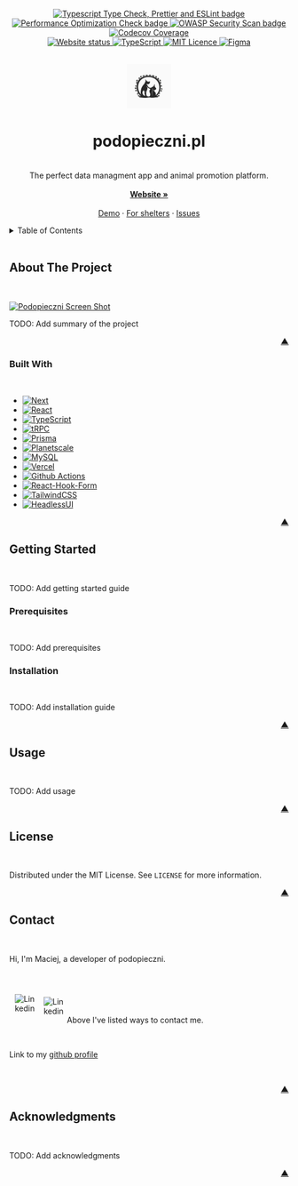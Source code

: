 <a name="readme-beginning"></a>

<p align="center">
  <a href="https://github.com/21142/podopieczni/actions/workflows/typecheck-format-lint.yaml" target="_blank" rel="noopener">
    <img src="https://github.com/21142/podopieczni/actions/workflows/typecheck-format-lint.yaml/badge.svg" alt="Typescript Type Check, Prettier and ESLint badge">
  </a>
  <a href="https://github.com/21142/podopieczni/actions/workflows/performance-check.yaml" target="_blank" rel="noopener">
    <img src="https://github.com/21142/podopieczni/actions/workflows/performance-check.yaml/badge.svg" alt="Performance Optimization Check badge">
  </a>
  <a href="https://github.com/21142/podopieczni/actions/workflows/security-scan.yaml" target="_blank" rel="noopener">
    <img src="https://github.com/21142/podopieczni/actions/workflows/security-scan.yaml/badge.svg" alt="OWASP Security Scan badge">
  </a>
  <a href="https://codecov.io/gh/21142/podopieczni" target="_blank" rel="noopener">
    <img src="https://codecov.io/gh/21142/podopieczni/branch/main/graph/badge.svg" alt="Codecov Coverage">
  </a>
  <br>
  <a href="https://codecov.io/gh/21142/podopieczni" target="_blank" rel="noopener">
   <img alt="Website status" src="https://img.shields.io/website?label=website%20status&url=https%3A%2F%2Fpodopieczni-21142.vercel.app%2F">
  </a>
  <a href="https://github.com/microsoft/TypeScript" target="_blank" rel="noopener">
    <img src="https://badges.frapsoft.com/typescript/version/typescript-next.svg?v=103" alt="TypeScript">
  </a>
  <a href="https://github.com/21142/podopieczni/blob/main/LICENSE" target="_blank" rel="noopener">
    <img src="https://img.shields.io/badge/license-MIT-purple" alt="MIT Licence">
  </a>
  <a href="https://www.figma.com/file/m2lRxjY6WzrX5EfoVmf0f5/Praca-In%C5%BCynierska?type=design&node-id=808%3A2077&t=fKz6HYqBqOWn8ULI-1" target="_blank" rel="noopener">
    <img src="https://img.shields.io/badge/Figma-Design%20System-blueviolet" alt="Figma">
  </a>
</p>
<br />
<div align="center">
   <a href="https://github.com/21142/podopieczni">
      <img src="public/no-profile-picture.svg" alt="Logo podopieczni" width="80" height="80">
   </a>

   <h1 align="center">podopieczni.pl</h1>
   
   <p align="center">
       <br />
       The perfect data managment app and animal promotion platform.
       <br />
       <br />
       <a href="https://podopieczni-21142.vercel.app"><strong>Website »</strong></a>
       <br />
       <br />
       <a href="https://podopieczni-21142.vercel.app/demo">Demo</a>
       ·
       <a href="https://podopieczni-21142.vercel.app/shelter">For shelters</a>
       ·
       <a href="https://github.com/21142/podopieczni/issues">Issues</a>
    </p>
</div>

<details>
  <summary>Table of Contents</summary>
  <ol>
    <li>
      <a href="#about-the-project">About The Project</a>
      <ul>
        <li><a href="#built-with">Built With</a></li>
      </ul>
    </li>
    <li>
      <a href="#getting-started">Getting Started</a>
      <ul>
        <li><a href="#prerequisites">Prerequisites</a></li>
        <li><a href="#installation">Installation</a></li>
      </ul>
    </li>
    <li><a href="#usage">Usage</a></li>
    <li><a href="#license">License</a></li>
    <li><a href="#contact">Contact</a></li>
    <li><a href="#acknowledgments">Acknowledgments</a></li>
  </ol>
</details>

<br />

## About The Project

<br />

[![Podopieczni Screen Shot][product-screenshot]][product-url]

TODO: Add summary of the project

<p align="right"><a href="#readme-beginning">&#9650;</a></p>

### Built With

<br />

- [![Next][Next.js]][Next-url]
- [![React][React.js]][React-url]
- [![TypeScript][ts]][ts-url]
- [![tRPC][tRPC]][tRPC-url]
- [![Prisma][prisma]][prisma-url]
- [![Planetscale][planetscale]][planetscale-url]
- [![MySQL][mysql]][mysql-url]
- [![Vercel][vercel]][vercel-url]
- [![Github Actions][githubactions]][githubactions-url]
- [![React-Hook-Form][reacthookform]][reacthookform-url]
- [![TailwindCSS][tailwind]][tailwind-url]
- [![HeadlessUI][headlessui]][headlessui-url]

<p align="right"><a href="#readme-beginning">&#9650;</a></p>

## Getting Started

<br />

TODO: Add getting started guide

### Prerequisites

<br />

TODO: Add prerequisites

### Installation

<br />

TODO: Add installation guide

<p align="right"><a href="#readme-beginning">&#9650;</a></p>

## Usage

<br />

TODO: Add usage

<p align="right"><a href="#readme-beginning">&#9650;</a></p>

## License

<br />

Distributed under the MIT License. See `LICENSE` for more information.

<p align="right"><a href="#readme-beginning">&#9650;</a></p>

## Contact

<br />

Hi, I'm Maciej, a developer of podopieczni.

<br />

[<img align="left" alt="Linkedin" width="42px" src="https://cdn.jsdelivr.net/gh/devicons/devicon/icons/linkedin/linkedin-original.svg" style="padding-left:10px; padding-top:10px;" />](https://www.linkedin.com/in/maciej-galinski/)
<a href="mailto: maciej.galinski1@gmail.com?subject=I%20want%20to%20connect&body=Hello%20Maciej,%0D%0A%0D%0A%20I'm%20writing%20to%20you%20about..."><img align="left" alt="Linkedin" width="42px" src="https://cdn.cdnlogo.com/logos/g/24/gmail-icon.svg" style="padding-left:10px; padding-top:15px;" /></a>

<br />
<br />

Above I've listed ways to contact me.

<br />

Link to my [github profile](https://github.com/21142)

<br />

<p align="right"><a href="#readme-beginning">&#9650;</a></p>

## Acknowledgments

<br />

TODO: Add acknowledgments

<p align="right"><a href="#readme-beginning">&#9650;</a></p>

[product-screenshot]: public/product-screenshot
[product-url]: https://podopieczni-21142.vercel.app
[Next.js]: https://img.shields.io/badge/next.js-000000?style=for-the-badge&logo=nextdotjs&logoColor=white
[Next-url]: https://nextjs.org/
[React.js]: https://img.shields.io/badge/React-20232A?style=for-the-badge&logo=react&logoColor=61DAFB
[React-url]: https://reactjs.org/
[ts]: https://img.shields.io/badge/typescript-20232A?style=for-the-badge&logo=typescript
[ts-url]: https://www.typescriptlang.org/
[tRPC]: https://img.shields.io/badge/tRPC-20232A?style=for-the-badge&logo=trpc
[tRPC-url]: https://trpc.io/
[prisma]: https://img.shields.io/badge/Prisma-20232A?style=for-the-badge&logo=prisma
[prisma-url]: https://www.prisma.io/
[tailwind]: https://img.shields.io/badge/tailwindCSS-20232A?style=for-the-badge&logo=tailwindcss
[tailwind-url]: https://tailwindcss.com/
[vercel]: https://img.shields.io/badge/vercel-20232A?style=for-the-badge&logo=vercel
[vercel-url]: https://vercel.com/
[planetscale]: https://img.shields.io/badge/planetscale-20232A?style=for-the-badge&logo=planetscale
[planetscale-url]: https://planetscale.com/
[githubactions]: https://img.shields.io/badge/githubactions-20232A?style=for-the-badge&logo=githubactions
[githubactions-url]: https://github.com/features/actions
[reacthookform]: https://img.shields.io/badge/reacthookform-20232A?style=for-the-badge&logo=reacthookform
[reacthookform-url]: https://react-hook-form.com/
[headlessui]: https://img.shields.io/badge/headlessui-20232A?style=for-the-badge&logo=headlessui
[headlessui-url]: https://headlessui.com/
[mysql]: https://img.shields.io/badge/mysql-20232A?style=for-the-badge&logo=mysql
[mysql-url]: https://www.mysql.com/
